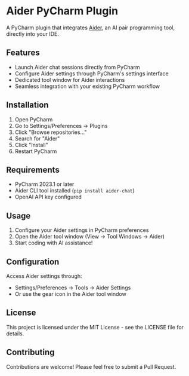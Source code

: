 # Aider PyCharm Plugin

A PyCharm plugin that integrates [Aider](https://aider.chat), an AI pair programming tool, directly into your IDE.

## Features

- Launch Aider chat sessions directly from PyCharm
- Configure Aider settings through PyCharm's settings interface
- Dedicated tool window for Aider interactions
- Seamless integration with your existing PyCharm workflow

## Installation

1. Open PyCharm
2. Go to Settings/Preferences → Plugins
3. Click "Browse repositories..."
4. Search for "Aider"
5. Click "Install"
6. Restart PyCharm

## Requirements

- PyCharm 2023.1 or later
- Aider CLI tool installed (`pip install aider-chat`)
- OpenAI API key configured

## Usage

1. Configure your Aider settings in PyCharm preferences
2. Open the Aider tool window (View → Tool Windows → Aider)
3. Start coding with AI assistance!

## Configuration

Access Aider settings through:
- Settings/Preferences → Tools → Aider Settings
- Or use the gear icon in the Aider tool window

## License

This project is licensed under the MIT License - see the LICENSE file for details.

## Contributing

Contributions are welcome! Please feel free to submit a Pull Request.

